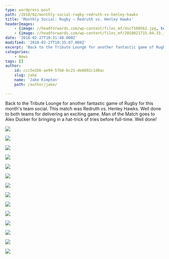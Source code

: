 ```yaml
---
type: wordpress-post
path: /2018/02/monthly-social-rugby-redruth-vs-henley-hawks
title: 'Monthly Social: Rugby – Redruth vs. Henley Hawks'
headerImages:
    - {image: //headforwards.com/wp-content/files_mf/dscf100562.jpg, text: 'Monthly Social: Rugby - Redruth vs. Henley Hawks'}
    - {image: //headforwards.com/wp-content/files_mf/2018021715.04.33.jpg, text: 'Monthly Social: Rugby - Redruth vs. Henley Hawks'}
date: '2018-02-27T10:31:48.000Z'
modified: '2018-02-27T10:35:07.000Z'
excerpt: 'Back to the Tribute Lounge for another fantastic game of Rugby for this month’s team social. This match was Redruth vs. Henley Hawks. Well done to both teams for delivering an exciting game. Man of the Match goes to Alex Ducker for bringing in a hat-trick of tries before full-time. Well done!'
categories:
    - News
tags: []
author:
    id: ccc5e2bb-ae99-57b8-bc21-de8892c1d0ac
    slug: jake
    name: 'Jake Kimpton'
    path: /author/jake/

---
```

Back to the Tribute Lounge for another fantastic game of Rugby for this month's team social. This match was Redruth vs. Henley Hawks. Well done to both teams for delivering an exciting game. Man of the Match goes to Alex Ducker for bringing in a hat-trick of tries before full-time. Well done!

<section class="gallery">

![](//headforwards.com/wp-content/uploads/2018/02/2018-02-17-13.06.29.jpg)

![](//headforwards.com/wp-content/uploads/2018/02/2018-02-17-13.06.57.jpg)

![](//headforwards.com/wp-content/uploads/2018/02/2018-02-17-13.19.32.jpg)

![](//headforwards.com/wp-content/uploads/2018/02/2018-02-17-13.19.39.jpg)

![](//headforwards.com/wp-content/uploads/2018/02/2018-02-17-14.32.33.jpg)

![](//headforwards.com/wp-content/uploads/2018/02/2018-02-17-15.04.33.jpg)

![](//headforwards.com/wp-content/uploads/2018/02/27858593_10156184811903200_3133325541855995963_n.jpg)

![](//headforwards.com/wp-content/uploads/2018/02/27867277_10156184812328200_1798671222998130347_n.jpg)

![](//headforwards.com/wp-content/uploads/2018/02/27867747_10156184811778200_3894421082668963701_n.jpg)

![](//headforwards.com/wp-content/uploads/2018/02/28055861_10156184811393200_2414425880483266744_n.jpg)

![](//headforwards.com/wp-content/uploads/2018/02/28166412_10156184812173200_8029638173656286225_n.jpg)

![](//headforwards.com/wp-content/uploads/2018/02/d2dzjyo4yc2sta.cloudfront.jpg)

![](//headforwards.com/wp-content/uploads/2018/02/DSCF1005.jpg)

![](//headforwards.com/wp-content/uploads/2018/02/DSCF1010.jpg)

</section>

